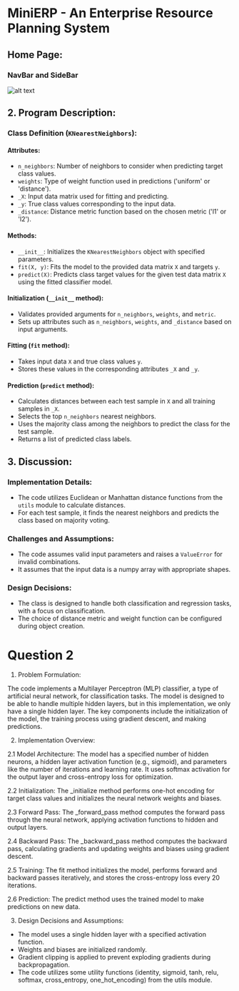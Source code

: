 # MiniERP - An Enterprise Resource Planning System

## Home Page:

### NavBar and SideBar
![alt text](https://github.com/gowrishankar356/MiniERP/readme_pics/DashBoard.png?raw=true)






## 2. Program Description:

### Class Definition (`KNearestNeighbors`):

#### Attributes:
- `n_neighbors`: Number of neighbors to consider when predicting target class values.
- `weights`: Type of weight function used in predictions ('uniform' or 'distance').
- `_X`: Input data matrix used for fitting and predicting.
- `_y`: True class values corresponding to the input data.
- `_distance`: Distance metric function based on the chosen metric ('l1' or 'l2').

#### Methods:
- `__init__`: Initializes the `KNearestNeighbors` object with specified parameters.
- `fit(X, y)`: Fits the model to the provided data matrix `X` and targets `y`.
- `predict(X)`: Predicts class target values for the given test data matrix `X` using the fitted classifier model.

#### Initialization (`__init__` method):
- Validates provided arguments for `n_neighbors`, `weights`, and `metric`.
- Sets up attributes such as `n_neighbors`, `weights`, and `_distance` based on input arguments.

#### Fitting (`fit` method):
- Takes input data `X` and true class values `y`.
- Stores these values in the corresponding attributes `_X` and `_y`.

#### Prediction (`predict` method):
- Calculates distances between each test sample in `X` and all training samples in `_X`.
- Selects the top `n_neighbors` nearest neighbors.
- Uses the majority class among the neighbors to predict the class for the test sample.
- Returns a list of predicted class labels.

## 3. Discussion:

### Implementation Details:
- The code utilizes Euclidean or Manhattan distance functions from the `utils` module to calculate distances.
- For each test sample, it finds the nearest neighbors and predicts the class based on majority voting.

### Challenges and Assumptions:
- The code assumes valid input parameters and raises a `ValueError` for invalid combinations.
- It assumes that the input data is a numpy array with appropriate shapes.

### Design Decisions:
- The class is designed to handle both classification and regression tasks, with a focus on classification.
- The choice of distance metric and weight function can be configured during object creation.

# Question 2
1. Problem Formulation:

The code implements a Multilayer Perceptron (MLP) classifier, a type of artificial neural network, for classification tasks. The model is designed to be able to handle multiple hidden layers, but in this implementation, we only have a single hidden layer. The key components include the initialization of the model, the training process using gradient descent, and making predictions.

2. Implementation Overview:

2.1 Model Architecture:
The model has a specified number of hidden neurons, a hidden layer activation function (e.g., sigmoid), and parameters like the number of iterations and learning rate.
It uses softmax activation for the output layer and cross-entropy loss for optimization.

2.2 Initialization:
The _initialize method performs one-hot encoding for target class values and initializes the neural network weights and biases.

2.3 Forward Pass:
The _forward_pass method computes the forward pass through the neural network, applying activation functions to hidden and output layers.

2.4 Backward Pass:
The _backward_pass method computes the backward pass, calculating gradients and updating weights and biases using gradient descent.

2.5 Training:
The fit method initializes the model, performs forward and backward passes iteratively, and stores the cross-entropy loss every 20 iterations.

2.6 Prediction:
The predict method uses the trained model to make predictions on new data.


3. Design Decisions and Assumptions:
* The model uses a single hidden layer with a specified activation function.
* Weights and biases are initialized randomly.
* Gradient clipping is applied to prevent exploding gradients during backpropagation.
* The code utilizes some utility functions (identity, sigmoid, tanh, relu, softmax, cross_entropy, one_hot_encoding) from the utils module.
